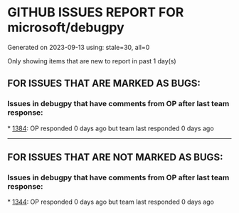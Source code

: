 
# GITHUB ISSUES REPORT FOR microsoft/debugpy


Generated on 2023-09-13 using: stale=30, all=0


Only showing items that are new to report in past 1 day(s)


## FOR ISSUES THAT ARE MARKED AS BUGS:


### Issues in debugpy that have comments from OP after last team response:


\* [1384](https://github.com/microsoft/debugpy/issues/1384 "Cannot run Debugger on macOS (pydev debugger: critical: unable to get real case for file. Details:)"): OP responded 0 days ago but team last responded 0 days ago

---

## FOR ISSUES THAT ARE NOT MARKED AS BUGS:


### Issues in debugpy that have comments from OP after last team response:


\* [1344](https://github.com/microsoft/debugpy/issues/1344 "Auto-spawn IDE on breakpoint()"): OP responded 0 days ago but team last responded 0 days ago
